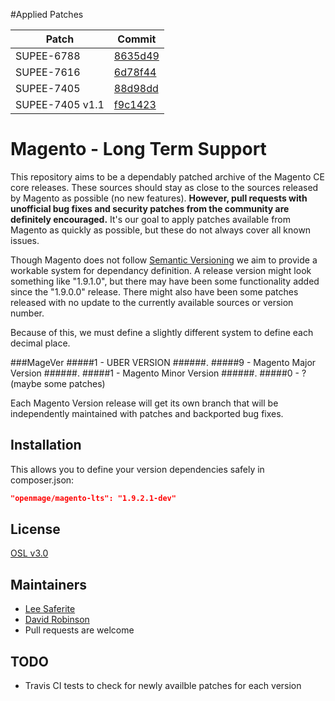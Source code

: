 #Applied Patches

| Patch | Commit |
| ----- | ------ |
| SUPEE-6788 | [8635d49](https://github.com/OpenMage/magento-lts/commit/8635d49fb43261a97310fffc647618a34972afd6) |
| SUPEE-7616 | [6d78f44](https://github.com/OpenMage/magento-lts/commit/6d78f44) |
| SUPEE-7405 | [88d98dd](https://github.com/OpenMage/magento-lts/commit/88d98dd) |
| SUPEE-7405 v1.1 | [f9c1423](https://github.com/OpenMage/magento-lts/commit/f9c1423) |


# Magento - Long Term Support

This repository aims to be a dependably patched archive of the Magento CE core releases. These sources should stay as close to the sources released by Magento as possible (no new features).  **However, pull requests with unofficial bug fixes and security patches from the community are definitely encouraged.** It's our goal to apply patches available from Magento as quickly as possible, but these do not always cover all known issues.

Though Magento does not follow [Semantic Versioning](http://semver.org/) we aim to provide a workable system for dependancy definition.  A release version might look something like "1.9.1.0", but there may have been some functionality added since the "1.9.0.0" release.  There might also have been some patches released with no update to the currently available sources or version number.  

Because of this, we must define a slightly different system to define each decimal place.


##\#MageVer
#####1 - UBER VERSION
######.
#####9 - Magento Major Version
######.
#####1 - Magento Minor Version
######.
#####0 - ? (maybe some patches)


Each Magento Version release will get its own branch that will be independently maintained with patches and backported bug fixes.


## Installation
This allows you to define your version dependencies safely in composer.json:

```json
"openmage/magento-lts": "1.9.2.1-dev"
```


## License
[OSL v3.0](http://opensource.org/licenses/OSL-3.0)


## Maintainers
* [Lee Saferite](https://github.com/LeeSaferite)
* [David Robinson](https://github.com/drobinson)
* Pull requests are welcome


## TODO
* Travis CI tests to check for newly availble patches for each version
